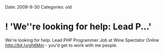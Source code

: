 Date: 2009-9-30
Categories: old

# ! 'We''re looking for help: Lead P...'

We're looking for help: Lead PHP Programmer Job at Wine Spectator Online <a href="http://bit.ly/gh6Mm" rel="nofollow">http://bit.ly/gh6Mm</a> - you'd get to work with me people.
